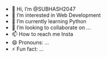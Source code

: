 - 👋 Hi, I’m @SUBHASH2047
- 👀 I’m interested in Web Development
- 🌱 I’m currently learning Python
- 💞️ I’m looking to collaborate on ...
- 📫 How to reach me Insta
- 😄 Pronouns: ...
- ⚡ Fun fact: ...

<!---
SUBHASH2047/SUBHASH2047 is a ✨ special ✨ repository because its `README.md` (this file) appears on your GitHub profile.
You can click the Preview link to take a look at your changes.
--->
